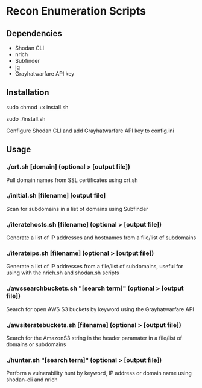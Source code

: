 # Recon Enumeration Scripts

## Dependencies

- Shodan CLI
- nrich
- Subfinder
- jq
- Grayhatwarfare API key

## Installation

sudo chmod +x install.sh

sudo ./install.sh

Configure Shodan CLI and add Grayhatwarfare API key to config.ini

## Usage

### ./crt.sh [domain] (optional > [output file])

Pull domain names from SSL certificates using crt.sh

### ./initial.sh [filename] [output file]

Scan for subdomains in a list of domains using Subfinder

### ./iteratehosts.sh [filename] (optional > [output file])

Generate a list of IP addresses and hostnames from a file/list of subdomains

### ./iterateips.sh [filename] (optional > [output file])

Generate a list of IP addresses from a file/list of subdomains, useful for using with the nrich.sh and shodan.sh scripts

### ./awssearchbuckets.sh "[search term]" (optional > [output file])

Search for open AWS S3 buckets by keyword using the Grayhatwarfare API

### ./awsiteratebuckets.sh [filename] (optional > [output file])

Search for the AmazonS3 string in the header paramater in a file/list of domains or subdomains

### ./hunter.sh "[search term]" (optional > [output file])

Perform a vulnerability hunt by keyword, IP address or domain name using shodan-cli and nrich

